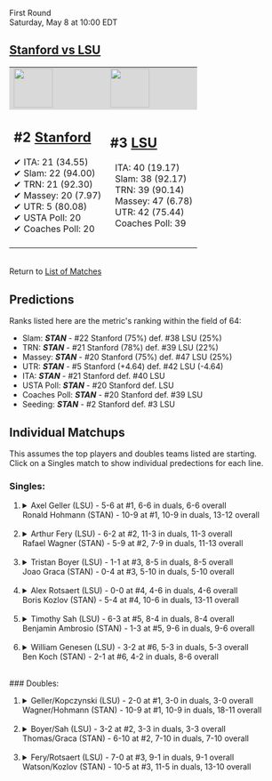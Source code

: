 First Round  
Saturday, May 8 at 10:00 EDT
## [Stanford vs LSU](https://www.ncaa.com/game/5833379) 

<table><tr style="background-color: #d9d9d9 !important"><td><a href="#"><img src="https://www.ncaa.com/sites/default/files/images/logos/schools/s/stanford.70.png" width="70" height="70" /></a></td><td><a href="#"><img src="https://www.ncaa.com/sites/default/files/images/logos/schools/l/lsu.70.png" width="70" height="70" /></a></td></tr><tr>
<td>  

<h2>#2 <a href="#">Stanford</a></h2>  
&#10004; ITA: 21 (34.55)<br>  
&#10004; Slam: 22 (94.00)<br>  
&#10004; TRN: 21 (92.30)<br>  
&#10004; Massey: 20 (7.97)<br>  
&#10004; UTR: 5 (80.08)<br>  
&#10004; USTA Poll: 20<br>  
&#10004; Coaches Poll: 20<br>  
<br>  

</td>
<td>  

<h2>#3 <a href="#">LSU</a></h2>  
&nbsp; ITA: 40 (19.17)<br>  
&nbsp; Slam: 38 (92.17)<br>  
&nbsp; TRN: 39 (90.14)<br>  
&nbsp; Massey: 47 (6.78)<br>  
&nbsp; UTR: 42 (75.44)<br>  
&nbsp; Coaches Poll: 39<br>  
<br>  

</td>
</tr></table>  


<br>Return to [List of Matches](../index.md)  

## Predictions  

Ranks listed here are the metric's ranking within the field of 64:  
- Slam: ***STAN*** - #22 Stanford (75%) def. #38 LSU (25%)  
- TRN: ***STAN*** - #21 Stanford (78%) def. #39 LSU (22%)  
- Massey: ***STAN*** - #20 Stanford (75%) def. #47 LSU (25%)  
- UTR: ***STAN*** - #5 Stanford (+4.64) def. #42 LSU (-4.64)  
- ITA: ***STAN*** - #21 Stanford def. #40 LSU  
- USTA Poll: ***STAN*** - #20 Stanford def. LSU  
- Coaches Poll: ***STAN*** - #20 Stanford def. #39 LSU  
- Seeding: ***STAN*** - #2 Stanford def. #3 LSU  

## Individual Matchups  
This assumes the top players and doubles teams listed are starting.  
Click on a Singles match to show individual predections for each line.  
### Singles:  

<ol>
<li><details>
<summary markdown="span">Axel Geller (LSU) - 5-6 at #1, 6-6 in duals, 6-6 overall<br>Ronald Hohmann (STAN) - 10-9 at #1, 10-9 in duals, 13-12 overall</summary>
<h4>Predictions</h4><ul>
<li>Slam: <b><i>STAN</i></b> - Geller (71%) def. Hohmann (29%)</li>  
<li>TRN: <b><i>STAN</i></b> - Geller (81%) def. Hohmann (19%)</li>  
<li>Massey: <b><i>STAN</i></b> - Geller (75%) def. Hohmann (25%)</li>  
<li>UTR: <b><i>STAN</i></b> - Geller (81%) def. Hohmann (19%)</li>  
<li>ITA: <b><i>LSU</i></b> - Hohmann (23.83) def. Geller (6.21)</li>  
</ul>
</details>&nbsp;</li>
<li><details>
<summary markdown="span">Arthur Fery (LSU) - 6-2 at #2, 11-3 in duals, 11-3 overall<br>Rafael Wagner (STAN) - 5-9 at #2, 7-9 in duals, 11-13 overall</summary>
<h4>Predictions</h4><ul>
<li>Slam: <b><i>STAN</i></b> - Fery (87%) def. Wagner (13%)</li>  
<li>TRN: <b><i>STAN</i></b> - Fery (93%) def. Wagner (7%)</li>  
<li>Massey: <b><i>STAN</i></b> - Fery (75%) def. Wagner (25%)</li>  
<li>UTR: <b><i>STAN</i></b> - Fery (95%) def. Wagner (5%)</li>  
<li>ITA: <b><i>STAN</i></b> - Fery (8.87) def. Wagner (6.22)</li>  
</ul>
</details>&nbsp;</li>
<li><details>
<summary markdown="span">Tristan Boyer (LSU) - 1-1 at #3, 8-5 in duals, 8-5 overall<br>Joao Graca (STAN) - 0-4 at #3, 5-10 in duals, 5-10 overall</summary>
<h4>Predictions</h4><ul>
<li>Slam: <b><i>STAN</i></b> - Boyer (87%) def. Graca (13%)</li>  
<li>TRN: <b><i>STAN</i></b> - Boyer (88%) def. Graca (12%)</li>  
<li>Massey: <b><i>STAN</i></b> - Boyer (75%) def. Graca (25%)</li>  
<li>UTR: <b><i>STAN</i></b> - Boyer (94%) def. Graca (6%)</li>  
<li>ITA: <b><i>STAN</i></b> - Boyer (2.12) def. Graca (1.37)</li>  
</ul>
</details>&nbsp;</li>
<li><details>
<summary markdown="span">Alex Rotsaert (LSU) - 0-0 at #4, 4-6 in duals, 4-6 overall<br>Boris Kozlov (STAN) - 5-4 at #4, 10-6 in duals, 13-11 overall</summary>
<h4>Predictions</h4><ul>
<li>Slam: <b><i>STAN</i></b> - Rotsaert (89%) def. Kozlov (11%)</li>  
<li>TRN: <b><i>STAN</i></b> - Rotsaert (84%) def. Kozlov (16%)</li>  
<li>Massey: <b><i>STAN</i></b> - Rotsaert (75%) def. Kozlov (25%)</li>  
<li>UTR: <b><i>STAN</i></b> - Rotsaert (84%) def. Kozlov (16%)</li>  
<li>ITA: <b><i>STAN</i></b> - Rotsaert (1.37) def. Kozlov (1.32)</li>  
</ul>
</details>&nbsp;</li>
<li><details>
<summary markdown="span">Timothy Sah (LSU) - 6-3 at #5, 8-4 in duals, 8-4 overall<br>Benjamin Ambrosio (STAN) - 1-3 at #5, 9-6 in duals, 9-6 overall</summary>
<h4>Predictions</h4><ul>
<li>Slam: <b><i>STAN</i></b> - Sah (86%) def. Ambrosio (14%)</li>  
<li>TRN: <b><i>STAN</i></b> - Sah (83%) def. Ambrosio (17%)</li>  
<li>Massey: <b><i>STAN</i></b> - Sah (75%) def. Ambrosio (25%)</li>  
<li>UTR: <b><i>STAN</i></b> - Sah (91%) def. Ambrosio (9%)</li>  
<li>ITA: <b><i>STAN</i></b> - Sah (2.32) def. Ambrosio (1.97)</li>  
</ul>
</details>&nbsp;</li>
<li><details>
<summary markdown="span">William Genesen (LSU) - 3-2 at #6, 5-3 in duals, 5-3 overall<br>Ben Koch (STAN) - 2-1 at #6, 4-2 in duals, 8-6 overall</summary>
<h4>Predictions</h4><ul>
<li>Slam: <b><i>STAN</i></b> - Genesen (72%) def. Koch (28%)</li>  
<li>TRN: <b><i>STAN</i></b> - Genesen (79%) def. Koch (21%)</li>  
<li>Massey: <b><i>STAN</i></b> - Genesen (75%) def. Koch (25%)</li>  
<li>UTR: <b><i>STAN</i></b> - Genesen (80%) def. Koch (20%)</li>  
<li>ITA: <b><i>STAN</i></b> - Genesen (1.81) def. Koch (1.76)</li>  
</ul>
</details>&nbsp;</li>
</ol>
### Doubles:  

<ol>
<li><details>
<summary markdown="span">Geller/Kopczynski (LSU) - 2-0 at #1, 3-0 in duals, 3-0 overall<br>Wagner/Hohmann (STAN) - 10-9 at #1, 10-9 in duals, 18-11 overall</summary>
<br>Sorry, we don't have any metrics for this match
</details>&nbsp;</li>
<li><details>
<summary markdown="span">Boyer/Sah (LSU) - 3-2 at #2, 3-3 in duals, 3-3 overall<br>Thomas/Graca (STAN) - 6-10 at #2, 7-10 in duals, 7-10 overall</summary>
<br>Sorry, we don't have any metrics for this match
</details>&nbsp;</li>
<li><details>
<summary markdown="span">Fery/Rotsaert (LSU) - 7-0 at #3, 9-1 in duals, 9-1 overall<br>Watson/Kozlov (STAN) - 10-5 at #3, 11-5 in duals, 13-10 overall</summary>
<br>Sorry, we don't have any metrics for this match
</details>&nbsp;</li>
</ol>